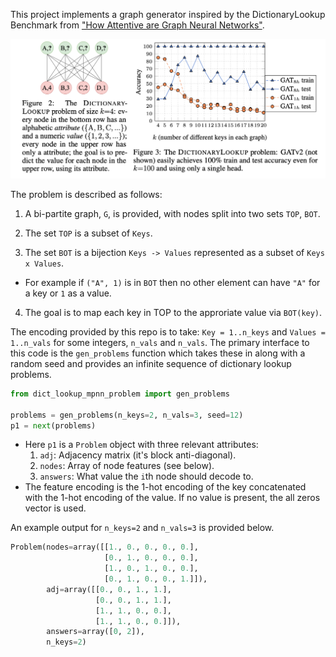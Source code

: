 This project implements a graph generator inspired by the DictionaryLookup Benchmark from
["How Attentive are Graph Neural Networks"](https://github.com/tech-srl/how_attentive_are_gats/tree/main/dictionary_lookup).

![Problem Image](https://github.com/tech-srl/how_attentive_are_gats/raw/main/dictionary_lookup/images/fig2.png)

The problem is described as follows:

1. A bi-partite graph, `G`, is provided, with nodes split into two sets `TOP`, `BOT`.

2. The set `TOP` is a subset of `Keys`.

3. The set `BOT` is a bijection `Keys -> Values` represented as a subset of
   `Keys x Values`.

  - For example if `("A", 1)` is in `BOT` then no other element can have
    `"A"` for a key or `1` as a value.

4. The goal is to map each key in TOP to the approriate value via `BOT(key)`.

The encoding provided by this repo is to take: `Key = 1..n_keys` and `Values = 1..n_vals`
for some integers, `n_vals` and `n_vals`. The primary interface to this code is the
`gen_problems` function which takes these in along with a random seed and provides
an infinite sequence of dictionary lookup problems.

```python
from dict_lookup_mpnn_problem import gen_problems

problems = gen_problems(n_keys=2, n_vals=3, seed=12)
p1 = next(problems)
```

- Here `p1` is a `Problem` object with three relevant attributes:
   1. `adj`: Adjacency matrix (it's block anti-diagonal).
   1. `nodes`: Array of node features (see below).
   1. `answers`: What value the `i`th node should decode to.
- The feature encoding is the 1-hot encoding of the key concatenated with the 1-hot
  encoding of the value. If no value is present, the all zeros vector is used.

An example output for `n_keys=2` and `n_vals=3` is provided below.

```python
Problem(nodes=array([[1., 0., 0., 0., 0.],
                     [0., 1., 0., 0., 0.],
                     [1., 0., 1., 0., 0.],
                     [0., 1., 0., 0., 1.]]),
        adj=array([[0., 0., 1., 1.], 
                   [0., 0., 1., 1.],
                   [1., 1., 0., 0.],
                   [1., 1., 0., 0.]]),
        answers=array([0, 2]),
        n_keys=2)
```
